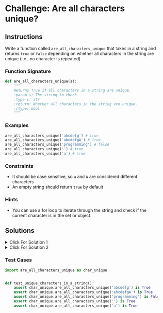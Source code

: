 # Challenge: Are all characters unique?

## Instructions

Write a function called `are_all_characters_unique` that takes in a string and returns `true` or `false` depending on whether all characters in the string are unique (i.e., no character is repeated).

### Function Signature

```python
def are_all_characters_unique(s):
    """
    Returns True if all characters in a string are unique.
    :param s: The string to check.
    :type s: str
    :return: Whether all characters in the string are unique.
    :rtype: bool
    """
```

### Examples

```python
are_all_characters_unique('abcdefg') # true
are_all_characters_unique('abcdefgA') # true
are_all_characters_unique('programming') # false
are_all_characters_unique('') # true
are_all_characters_unique('a') # true
```

### Constraints

- It should be case sensitive, so `a` and `A` are considered different characters
- An empty string should return `true` by default

### Hints

- You can use a for loop to iterate through the string and check if the current character is in the set or object.

## Solutions

<details>
  <summary>Click For Solution 1</summary>

Using a `Set`:

```python
def are_all_characters_unique(s):
  """
  Returns True if all characters in a string are unique.
  :param s: The string to check.
  :type s: str
  :return: Whether all characters in the string are unique.
  :rtype: bool
  """
  # Create a new set
  char_set = set()

  # Loop through the string
  for char in s:
    # If the set already has the current character, return False
    if char in char_set:
      return False
    # Add the current character to the set
    char_set.add(char)

  # If no characters are repeated, return True
  return True
```

### Explanation

-Initialize a new `Set` to keep track of the characters we've seen so far.

- Iterate through the string and check if the current character is in the set. If it is, we return `false` because it means we've seen the character before. If it isn't, we add it to the set.
- If we make it through the entire string without returning `false`, we return `true` because it means we haven't seen any characters more than once.

</details>

<details>
  <summary>Click For Solution 2</summary>

Using an object:

```python
def are_all_characters_unique_2(s):
  """
  Returns True if all characters in a string are unique.
  :param s: The string to check.
  :type s: str
  :return: Whether all characters in the string are unique.
  :rtype: bool
  """
  # Create a dictionary to keep track of the characters in the string
  char_count = {}

  # Loop through the string
  for char in s:
    # If the character is already in the dictionary, return False
    if char_count.get(char):
      return False
    # Add the current
    char_count.update({char: True})
    
  return True
```

### Explanation

This solution is similar except we use an object instead of a `Set` to keep track of the characters we've seen so far.

Then we iterate through the string and check if the current character is in the object. If it is, we return `false` because it means we've seen the character before. If it isn't, we add it to the object.

If we make it through the entire string without returning `false`, we return `true` because it means we haven't seen any characters more than once.

</details>

### Test Cases

```python
import are_all_characters_unique as char_unique


def test_unique_characters_in_a_string():
    assert char_unique.are_all_characters_unique('abcdefg') is True
    assert char_unique.are_all_characters_unique('abcdefgA') is True
    assert char_unique.are_all_characters_unique('programming') is False
    assert char_unique.are_all_characters_unique('') is True
    assert char_unique.are_all_characters_unique('a') is True

```
